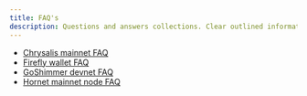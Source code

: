 ```yaml
---
title: FAQ's
description: Questions and answers collections. Clear outlined information for the most common questions around APIX.
---
```


- [Chrysalis mainnet FAQ](introduction/explanations/faq)
- [Firefly wallet FAQ](/use/wallets/firefly/faq-and-troubleshooting)
- [GoShimmer devnet FAQ](/goshimmer/faq)
- [Hornet mainnet node FAQ](/hornet/references/faq)
